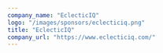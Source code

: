 ```yaml
---
company_name: "EclecticIQ"
logo: "/images/sponsors/eclecticiq.png"
title: "EclecticIQ"
company_url: "https://www.eclecticiq.com/"
---
```

